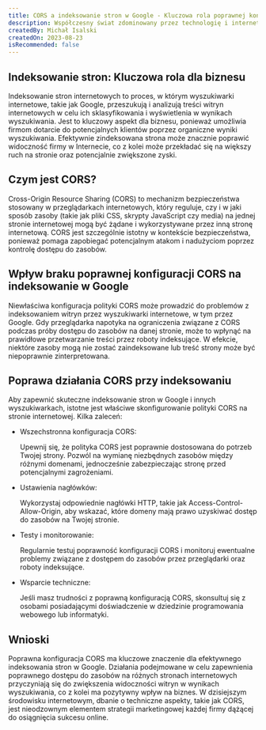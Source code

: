 ```yaml
---
title: CORS a indeksowanie stron w Google - Kluczowa rola poprawnej konfiguracji
description: Współczesny świat zdominowany przez technologię i internet wymusza na przedsiębiorcach coraz to nowsze podejścia do promocji i zwiększania widoczności swoich usług czy produktów. W tym kontekście indeksowanie stron internetowych odgrywa fundamentalną rolę, umożliwiając wyszukiwarkom internetowym, takim jak Google, skuteczne odnajdywanie i prezentowanie treści użytkownikom. Jednakże istnieje wiele czynników, które mogą wpłynąć na efektywność procesu indeksowania. Jednym z kluczowych aspektów, który może mieć wpływ na indeksowanie, jest polityka CORS (Cross-Origin Resource Sharing).
createdBy: Michał Isalski
createdOn: 2023-08-23
isRecommended: false
---
```


## Indeksowanie stron: Kluczowa rola dla biznesu
Indeksowanie stron internetowych to proces, w którym wyszukiwarki internetowe, takie jak Google, przeszukują i analizują treści witryn internetowych w celu ich sklasyfikowania i wyświetlenia w wynikach wyszukiwania. Jest to kluczowy aspekt dla biznesu, ponieważ umożliwia firmom dotarcie do potencjalnych klientów poprzez organiczne wyniki wyszukiwania. Efektywnie zindeksowana strona może znacznie poprawić widoczność firmy w Internecie, co z kolei może przekładać się na większy ruch na stronie oraz potencjalnie zwiększone zyski.
## Czym jest CORS?
Cross-Origin Resource Sharing (CORS) to mechanizm bezpieczeństwa stosowany w przeglądarkach internetowych, który reguluje, czy i w jaki sposób zasoby (takie jak pliki CSS, skrypty JavaScript czy media) na jednej stronie internetowej mogą być żądane i wykorzystywane przez inną stronę internetową. CORS jest szczególnie istotny w kontekście bezpieczeństwa, ponieważ pomaga zapobiegać potencjalnym atakom i nadużyciom poprzez kontrolę dostępu do zasobów.
## Wpływ braku poprawnej konfiguracji CORS na indeksowanie w Google
Niewłaściwa konfiguracja polityki CORS może prowadzić do problemów z indeksowaniem witryn przez wyszukiwarki internetowe, w tym przez Google. Gdy przeglądarka napotyka na ograniczenia związane z CORS podczas próby dostępu do zasobów na danej stronie, może to wpłynąć na prawidłowe przetwarzanie treści przez roboty indeksujące. W efekcie, niektóre zasoby mogą nie zostać zaindeksowane lub treść strony może być niepoprawnie zinterpretowana.
## Poprawa działania CORS przy indeksowaniu
Aby zapewnić skuteczne indeksowanie stron w Google i innych wyszukiwarkach, istotne jest właściwe skonfigurowanie polityki CORS na stronie internetowej. Kilka zaleceń:
* Wszechstronna konfiguracja CORS:

    Upewnij się, że polityka CORS jest poprawnie dostosowana do potrzeb Twojej strony. Pozwól na wymianę niezbędnych zasobów między różnymi domenami, jednocześnie zabezpieczając stronę przed potencjalnymi zagrożeniami.
* Ustawienia nagłówków:

    Wykorzystaj odpowiednie nagłówki HTTP, takie jak Access-Control-Allow-Origin, aby wskazać, które domeny mają prawo uzyskiwać dostęp do zasobów na Twojej stronie.
* Testy i monitorowanie:

    Regularnie testuj poprawność konfiguracji CORS i monitoruj ewentualne problemy związane z dostępem do zasobów przez przeglądarki oraz roboty indeksujące.
* Wsparcie techniczne:

    Jeśli masz trudności z poprawną konfiguracją CORS, skonsultuj się z osobami posiadającymi doświadczenie w dziedzinie programowania webowego lub informatyki.
## Wnioski
Poprawna konfiguracja CORS ma kluczowe znaczenie dla efektywnego indeksowania stron w Google. Działania podejmowane w celu zapewnienia poprawnego dostępu do zasobów na różnych stronach internetowych przyczyniają się do zwiększenia widoczności witryn w wynikach wyszukiwania, co z kolei ma pozytywny wpływ na biznes. W dzisiejszym środowisku internetowym, dbanie o techniczne aspekty, takie jak CORS, jest nieodzownym elementem strategii marketingowej każdej firmy dążącej do osiągnięcia sukcesu online.

